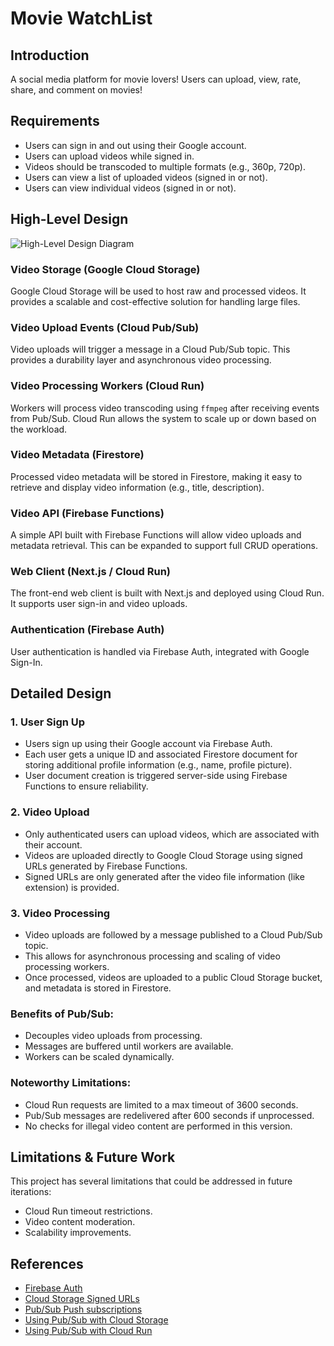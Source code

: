 # Movie WatchList

## Introduction

A social media platform for movie lovers! Users can upload, view, rate, share, and comment on movies!

## Requirements

- Users can sign in and out using their Google account.
- Users can upload videos while signed in.
- Videos should be transcoded to multiple formats (e.g., 360p, 720p).
- Users can view a list of uploaded videos (signed in or not).
- Users can view individual videos (signed in or not).

## High-Level Design

![High-Level Design Diagram](architect.png) <!-- You can add an actual link to the diagram if available -->

### Video Storage (Google Cloud Storage)

Google Cloud Storage will be used to host raw and processed videos. It provides a scalable and cost-effective solution for handling large files.

### Video Upload Events (Cloud Pub/Sub)

Video uploads will trigger a message in a Cloud Pub/Sub topic. This provides a durability layer and asynchronous video processing.

### Video Processing Workers (Cloud Run)

Workers will process video transcoding using `ffmpeg` after receiving events from Pub/Sub. Cloud Run allows the system to scale up or down based on the workload.

### Video Metadata (Firestore)

Processed video metadata will be stored in Firestore, making it easy to retrieve and display video information (e.g., title, description).

### Video API (Firebase Functions)

A simple API built with Firebase Functions will allow video uploads and metadata retrieval. This can be expanded to support full CRUD operations.

### Web Client (Next.js / Cloud Run)

The front-end web client is built with Next.js and deployed using Cloud Run. It supports user sign-in and video uploads.

### Authentication (Firebase Auth)

User authentication is handled via Firebase Auth, integrated with Google Sign-In.

## Detailed Design

### 1. User Sign Up

- Users sign up using their Google account via Firebase Auth.
- Each user gets a unique ID and associated Firestore document for storing additional profile information (e.g., name, profile picture).
- User document creation is triggered server-side using Firebase Functions to ensure reliability.

### 2. Video Upload

- Only authenticated users can upload videos, which are associated with their account.
- Videos are uploaded directly to Google Cloud Storage using signed URLs generated by Firebase Functions.
- Signed URLs are only generated after the video file information (like extension) is provided.

### 3. Video Processing

- Video uploads are followed by a message published to a Cloud Pub/Sub topic.
- This allows for asynchronous processing and scaling of video processing workers.
- Once processed, videos are uploaded to a public Cloud Storage bucket, and metadata is stored in Firestore.

### Benefits of Pub/Sub:

- Decouples video uploads from processing.
- Messages are buffered until workers are available.
- Workers can be scaled dynamically.

### Noteworthy Limitations:

- Cloud Run requests are limited to a max timeout of 3600 seconds.
- Pub/Sub messages are redelivered after 600 seconds if unprocessed.
- No checks for illegal video content are performed in this version.

## Limitations & Future Work

This project has several limitations that could be addressed in future iterations:

- Cloud Run timeout restrictions.
- Video content moderation.
- Scalability improvements.

## References

- [Firebase Auth](https://firebase.google.com/docs/auth)
- [Cloud Storage Signed URLs](https://cloud.google.com/storage/docs/access-control/signed-urls)
- [Pub/Sub Push subscriptions](https://cloud.google.com/pubsub/docs/push)
- [Using Pub/Sub with Cloud Storage](https://cloud.google.com/storage/docs/pubsub-notifications)
- [Using Pub/Sub with Cloud Run](https://cloud.google.com/run/docs/tutorials/pubsub)
